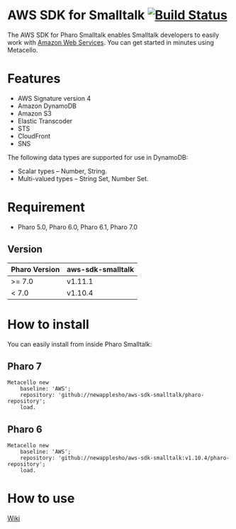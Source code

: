 AWS SDK for Smalltalk [![Build Status](https://travis-ci.org/newapplesho/aws-sdk-smalltalk.svg?branch=master)](https://travis-ci.org/newapplesho/aws-sdk-smalltalk)
=================

The AWS SDK for Pharo Smalltalk enables Smalltalk developers to easily work with [Amazon Web Services](http://aws.amazon.com/). You can get started in minutes using Metacello.

# Features
* AWS Signature version 4
* Amazon DynamoDB
* Amazon S3
* Elastic Transcoder
* STS
* CloudFront
* SNS

The following data types are supported for use in DynamoDB:

* Scalar types – Number, String.
* Multi-valued types – String Set, Number Set.

# Requirement

- Pharo 5.0, Pharo 6.0, Pharo 6.1, Pharo 7.0 

## Version

| Pharo Version | aws-sdk-smalltalk  |
| --------------| ------------------ |
| >= 7.0        | v1.11.1            |
| <  7.0        | v1.10.4            |

# How to install

You can easily install from inside Pharo Smalltalk:

## Pharo 7

```smalltalk
Metacello new
    baseline: 'AWS';
    repository: 'github://newapplesho/aws-sdk-smalltalk/pharo-repository';
    load.
```

## Pharo 6

```smalltalk
Metacello new
    baseline: 'AWS';
    repository: 'github://newapplesho/aws-sdk-smalltalk:v1.10.4/pharo-repository';
    load.
```

# How to use
[Wiki](https://github.com/newapplesho/aws-sdk-smalltalk/wiki)
